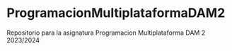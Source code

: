 # ProgramacionMultiplataformaDAM2
Repositorio para la asignatura Programacion Multiplataforma DAM 2 2023/2024
